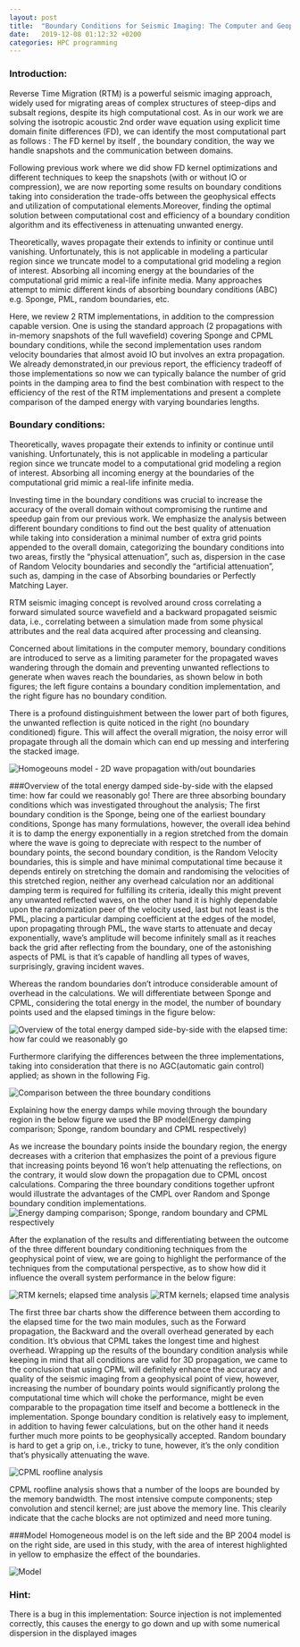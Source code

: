 ```yaml
---
layout: post
title:  "Boundary Conditions for Seismic Imaging: The Computer and Geophysical Points of View"
date:   2019-12-08 01:12:32 +0200
categories: HPC programming
---
```


### Introduction:
Reverse Time Migration (RTM) is a powerful seismic imaging approach, widely used for migrating areas of complex structures of steep-dips and subsalt regions, despite its high computational cost. As in our work we are solving the isotropic acoustic  2nd order wave equation using explicit time domain finite differences (FD), we can identify the most computational part as follows : The FD kernel by itself , the boundary condition, the way we handle snapshots and the communication between domains.

Following previous work where we did show FD kernel optimizations and different techniques to keep the snapshots (with or without IO or compression), we are now reporting some results on boundary conditions taking into consideration the trade-offs between the geophysical effects and utilization of computational elements.Moreover, finding the optimal solution between computational cost and efficiency of a boundary condition algorithm and its effectiveness in attenuating unwanted energy.
 
Theoretically, waves propagate their extends to infinity or continue until vanishing. Unfortunately, this is not applicable in modeling a particular region since we truncate model to a computational grid modeling a region of interest. Absorbing all incoming energy at the boundaries of the computational grid mimic a real-life infinite media. Many approaches attempt to mimic different kinds of absorbing boundary conditions (ABC) e.g. Sponge, PML, random boundaries, etc.  

Here, we review 2 RTM implementations, in addition to the compression capable version. One is using the standard approach (2 propagations with in-memory snapshots of the full wavefield) covering Sponge and CPML boundary conditions, while the second implementation uses random velocity boundaries  that almost avoid IO but involves an extra propagation.
We already demonstrated,in our previous report, the efficiency tradeoff of those implementations so now we can typically balance the number of grid points in the damping area to find the best combination with respect to the efficiency of the rest of the RTM implementations and present a complete comparison of the damped energy with varying boundaries lengths.

### Boundary conditions:
Theoretically, waves propagate their extends to infinity or continue until vanishing. Unfortunately, this is not applicable in modeling a particular region since we truncate model to a computational grid modeling a region of interest. Absorbing all incoming energy at the boundaries of the computational grid mimic a real-life infinite media.
 
Investing time in the boundary conditions was crucial to increase the accuracy of the overall domain without compromising the runtime and speedup gain from our previous work. We emphasize the analysis between different boundary conditions to find out the best quality of attenuation while taking into consideration a minimal number of extra grid points appended to the overall domain, categorizing the boundary conditions into two areas, firstly the “physical attenuation”, such as, dispersion in the case of Random Velocity boundaries and secondly the “artificial attenuation”, such as, damping in the case of Absorbing boundaries or Perfectly Matching Layer.

RTM seismic imaging concept is revolved around cross correlating a forward simulated source wavefield and a backward propagated seismic data, i.e., correlating between a simulation made from some physical attributes and the real data acquired after processing and cleansing.
 
Concerned about limitations in the computer memory, boundary conditions are introduced to serve as a limiting parameter for the propagated waves wandering through the domain and preventing unwanted reflections to generate when waves reach the boundaries, as shown below in both figures; the left figure contains a boundary condition implementation, and the right figure has no boundary condition.

There is a profound distinguishment between the lower part of both figures, the unwanted reflection is quite noticed in the right (no boundary conditioned) figure. This will affect the overall migration, the noisy error will propagate through all the domain which can end up messing and interfering the stacked image.

![Homogeouns model - 2D wave propagation with/out boundaries](boundary_conditions-Intel_reportII/rev16416.png "width=200in")



###Overview of the total energy damped side-by-side with the elapsed time: how far could we reasonably go!
There are three absorbing boundary conditions which was investigated throughout the analysis; The first boundary condition is the Sponge, being one of the earliest boundary conditions, Sponge has many formulations, however, the overall idea behind it is to damp the energy exponentially in a region stretched from the domain where the wave is going to depreciate with respect to the number of boundary points, the second boundary condition, is the Random Velocity boundaries, this is simple and have minimal computational time because it depends entirely on stretching the domain and randomising the velocities of this stretched region, neither any overhead calculation nor an additional damping term is required for fulfilling its criteria, ideally this might prevent any unwanted reflected waves, on the other hand it is highly dependable upon the randomization peer of the velocity used, last but not least is the PML, placing a particular damping coefficient at the edges of the model, upon propagating through PML, the wave starts to attenuate and decay exponentially, wave’s amplitude will become infinitely small as it reaches back the grid after reflecting from the boundary, one of the astonishing aspects of PML is that it’s capable of handling all types of waves, surprisingly, graving incident waves.

Whereas the random boundaries don’t introduce considerable amount of overhead in the calculations. We will differentiate between Sponge and CPML, considering the total energy in the model, the number of boundary points used and the elapsed timings in the figure below:

![Overview of the total energy damped side-by-side with the elapsed time: how far could we reasonably go](boundary_conditions-Intel_reportII/norm-vs-time.png "Overview of the total energy damped side-by-side with the elapsed time: how far could we reasonably go" )

Furthermore clarifying the differences between the three implementations, taking into consideration that there is no AGC(automatic gain control) applied; as shown in  the following Fig.

![Comparison between the three boundary conditions](boundary_conditions-Intel_reportII/rev16417.png "Comparison between the three boundary conditions" )

Explaining how the energy damps while moving through the boundary region in the below figure we used the BP model(Energy damping comparison; Sponge, random boundary and CPML respectively)

As we increase the boundary points inside the boundary region, the energy decreases with a criterion that emphasizes the point of a previous figure that increasing points beyond 16 won’t help attenuating the reflections, on the contrary, it would slow down the propagation due to CPML oncost calculations. Comparing the three boundary conditions together upfront would illustrate the advantages of the CMPL over Random and Sponge boundary condition implementations.
![Energy damping comparison; Sponge, random boundary and CPML respectively](boundary_conditions-Intel_reportII/rev16418.png "Energy damping comparison; Sponge, random boundary and CPML respectively" )

After the explanation of the results and differentiating between the outcome of the three different boundary conditioning techniques from the geophysical point of view, we are going to highlight the performance of the techniques from the computational perspective, as to show how did it influence the overall system performance in the below figure:

![RTM kernels; elapsed time analysis](boundary_conditions-Intel_reportII/rev16419.png " RTM kernels; elapsed time analysis" )
![RTM kernels; elapsed time analysis](boundary_conditions-Intel_reportII/all.png " RTM kernels; boundaries overhead, forward anf backward" )


The first three bar charts show the difference between them according to the elapsed time for the two main modules, such as the Forward propagation, the Backward and the overall overhead generated by each condition. It’s obvious that CPML takes the longest time and highest overhead.
Wrapping up the results of the boundary condition analysis while keeping in mind that all conditions are valid for 3D propagation, we came to the conclusion that using CPML will definitely enhance the accuracy and quality of the seismic imaging from a geophysical point of view, however, increasing the number of boundary points would significantly prolong the computational time which will choke the performance, might be even comparable to the propagation time itself and become a bottleneck in the implementation. 
Sponge boundary condition is relatively easy to implement, in addition to having fewer calculations, but on the other hand it needs further much more points to be geophysically accepted. Random boundary is hard to get a grip on, i.e., tricky to tune, however, it’s the only condition that’s physically attenuating the wave.

![CPML roofline analysis](boundary_conditions-Intel_reportII/rev16420.png "CPML roofline analysis" )

CPML roofline analysis shows that a number of the loops are bounded by the memory bandwidth. The most intensive compute components; step convolution and stencil kernel; are just above the memory line. This clearily indicate that the cache blocks are not optimized and need more tuning.

###Model 
Homogeneous model is on the left side and the BP 2004 model is on the right side, are used in this study, with the area of interest highlighted in yellow to emphasize the effect of the boundaries.

![Model](boundary_conditions-Intel_reportII/model.png "model" )

### Hint:
There is a bug in this implementation: Source injection is not implemented correctly, this causes the energy to go down and up with some numerical dispersion in the displayed images


 
